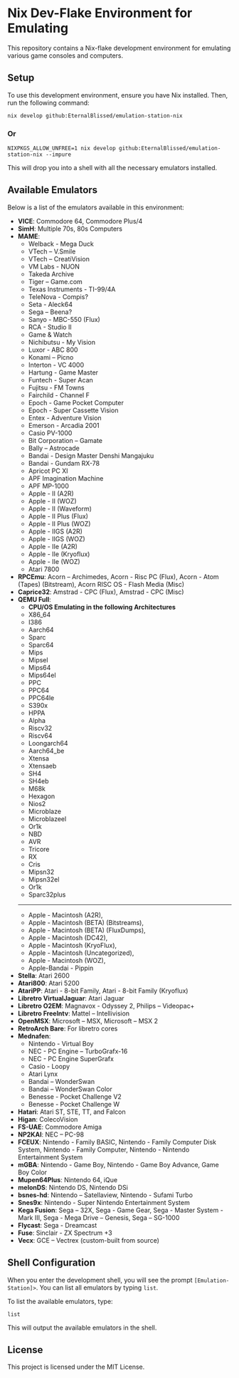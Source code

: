 # Nix Dev-Flake Environment for Emulating

This repository contains a Nix-flake development environment for emulating various game consoles and computers.

## Setup

To use this development environment, ensure you have Nix installed. Then, run the following command:

`nix develop github:EternalBlissed/emulation-station-nix`
### Or
`NIXPKGS_ALLOW_UNFREE=1 nix develop github:EternalBlissed/emulation-station-nix --impure `

This will drop you into a shell with all the necessary emulators installed.

## Available Emulators

Below is a list of the emulators available in this environment:

- **VICE**: Commodore 64, Commodore Plus/4
- **SimH**: Multiple 70s, 80s Computers
- **MAME**: 
  - Welback - Mega Duck
  - VTech – V.Smile
  - VTech – CreatiVision
  - VM Labs - NUON
  - Takeda Archive
  - Tiger – Game.com
  - Texas Instruments - TI-99/4A
  - TeleNova - Compis?
  - Seta - Aleck64
  - Sega – Beena?
  - Sanyo - MBC-550 (Flux)
  - RCA - Studio II
  - Game & Watch
  - Nichibutsu - My Vision
  - Luxor - ABC 800
  - Konami – Picno
  - Interton - VC 4000
  - Hartung - Game Master
  - Funtech - Super Acan
  - Fujitsu - FM Towns
  - Fairchild - Channel F
  - Epoch - Game Pocket Computer
  - Epoch - Super Cassette Vision
  - Entex - Adventure Vision
  - Emerson - Arcadia 2001
  - Casio PV-1000
  - Bit Corporation – Gamate
  - Bally – Astrocade
  - Bandai - Design Master Denshi Mangajuku
  - Bandai - Gundam RX-78
  - Apricot PC XI
  - APF Imagination Machine
  - APF MP-1000
  - Apple - II (A2R)
  - Apple - II (WOZ)
  - Apple - II (Waveform)
  - Apple - II Plus (Flux)
  - Apple - II Plus (WOZ)
  - Apple - IIGS (A2R)
  - Apple - IIGS (WOZ)
  - Apple - IIe (A2R)
  - Apple - IIe (Kryoflux)
  - Apple - IIe (WOZ)
  - Atari 7800
- **RPCEmu**: Acorn – Archimedes, Acorn - Risc PC (Flux), Acorn - Atom (Tapes) (Bitstream), Acorn RISC OS - Flash Media (Misc)
- **Caprice32**: Amstrad - CPC (Flux), Amstrad - CPC (Misc)
- **QEMU Full**: 
  - **CPU/OS Emulating in the following Architectures**
  - X86_64
  - I386
  - Aarch64
  - Sparc
  - Sparc64
  - Mips 
  - Mipsel
  - Mips64
  - Mips64el
  - PPC
  - PPC64
  - PPC64le
  - S390x
  - HPPA
  - Alpha
  - Riscv32
  - Riscv64
  - Loongarch64
  - Aarch64_be
  - Xtensa
  - Xtensaeb
  - SH4
  - SH4eb
  - M68k
  - Hexagon
  - Nios2
  - Microblaze
  - Microblazeel
  - Or1k
  - NBD
  - AVR
  - Tricore
  - RX
  - Cris
  - Mipsn32
  - Mipsn32el
  - Or1k
  - Sparc32plus
  ---
  - Apple - Macintosh (A2R), 
  - Apple - Macintosh (BETA) (Bitstreams), 
  - Apple - Macintosh (BETA) (FluxDumps), 
  - Apple - Macintosh (DC42), 
  - Apple - Macintosh (KryoFlux), 
  - Apple - Macintosh (Uncategorized), 
  - Apple - Macintosh (WOZ), 
  - Apple-Bandai - Pippin
- **Stella**: Atari 2600
- **Atari800**: Atari 5200
- **AtariPP**: Atari - 8-bit Family, Atari - 8-bit Family (Kryoflux)
- **Libretro VirtualJaguar**: Atari Jaguar
- **Libretro O2EM**: Magnavox - Odyssey 2, Philips – Videopac+
- **Libretro FreeIntv**: Mattel – Intellivision
- **OpenMSX**: Microsoft – MSX, Microsoft – MSX 2
- **RetroArch Bare**: For libretro cores
- **Mednafen**: 
  - Nintendo - Virtual Boy
  - NEC - PC Engine – TurboGrafx-16
  - NEC - PC Engine SuperGrafx
  - Casio - Loopy
  - Atari Lynx
  - Bandai – WonderSwan
  - Bandai – WonderSwan Color
  - Benesse - Pocket Challenge V2
  - Benesse - Pocket Challenge W
- **Hatari**: Atari ST, STE, TT, and Falcon
- **Higan**: ColecoVision
- **FS-UAE**: Commodore Amiga
- **NP2KAI**: NEC – PC-98
- **FCEUX**: Nintendo - Family BASIC, Nintendo - Family Computer Disk System, Nintendo - Family Computer, Nintendo - Nintendo Entertainment System
- **mGBA**: Nintendo - Game Boy, Nintendo - Game Boy Advance, Game Boy Color
- **Mupen64Plus**: Nintendo 64, iQue
- **melonDS**: Nintendo DS, Nintendo DSi
- **bsnes-hd**: Nintendo – Satellaview, Nintendo - Sufami Turbo
- **Snes9x**: Nintendo - Super Nintendo Entertainment System
- **Kega Fusion**: Sega – 32X, Sega - Game Gear, Sega - Master System - Mark III, Sega - Mega Drive – Genesis, Sega – SG-1000
- **Flycast**: Sega - Dreamcast
- **Fuse**: Sinclair - ZX Spectrum +3
- **Vecx**: GCE – Vectrex (custom-built from source)

## Shell Configuration

When you enter the development shell, you will see the prompt `[Emulation-Station]>`. You can list all emulators by typing `list`.

To list the available emulators, type:

`list`

This will output the available emulators in the shell.

## License

This project is licensed under the MIT License.

